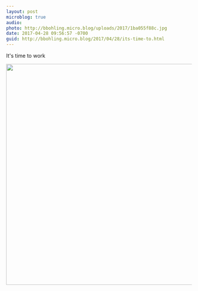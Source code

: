 ```yaml
---
layout: post
microblog: true
audio: 
photo: http://bbohling.micro.blog/uploads/2017/1ba055f88c.jpg
date: 2017-04-28 09:56:57 -0700
guid: http://bbohling.micro.blog/2017/04/28/its-time-to.html
---
```

It's time to work

<img src="http://bbohling.micro.blog/uploads/2017/1ba055f88c.jpg" width="600" height="600" style="height: auto" />
